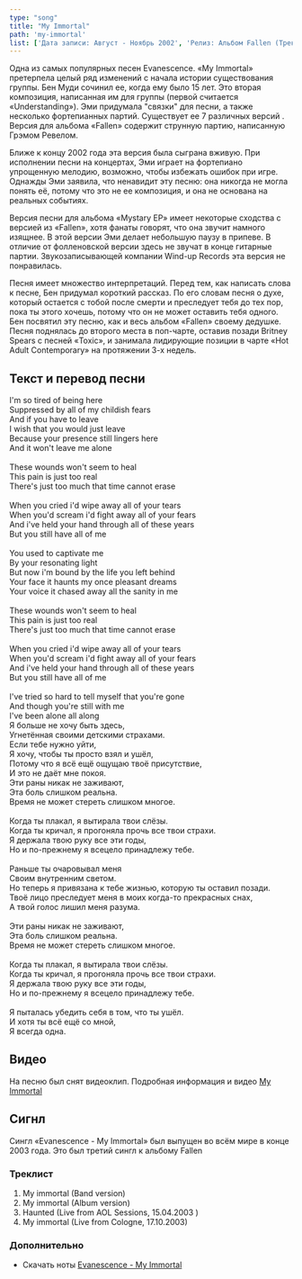 ```yaml
---
type: "song"
title: "My Immortal"
path: 'my-immortal'
list: ['Дата записи: Август - Ноябрь 2002', 'Релиз: Альбом Fallen (Трек #4), сингл My Immortal', 'Продолжительность: 4:24']
---
```


Одна из самых популярных песен Evanescence. «My Immortal» претерпела целый ряд изменений с начала истории существования группы. Бен Муди сочинил ее, когда ему было 15 лет. Это вторая композиция, написанная им для группы (первой считается «Understanding»). Эми придумала "связки" для песни, а также несколько фортепианных партий. Существует ее 7 различных версий . Версия для альбома «Fallen» содержит струнную партию, написанную Грэмом Ревелом.

Ближе к концу 2002 года эта версия была сыграна вживую. При исполнении песни на концертах, Эми играет на фортепиано упрощенную мелодию, возможно, чтобы избежать ошибок при игре. Однажды Эми заявила, что ненавидит эту песню: она никогда не могла понять её, потому что это не ее композиция, и она не основана на реальных событиях.

Версия песни для альбома «Mystary EP» имеет некоторые сходства с версией из «Fallen», хотя фанаты говорят, что она звучит намного изящнее. В этой версии Эми делает небольшую паузу в припеве. В отличие от фолленовской версии здесь не звучат в конце гитарные партии. Звукозаписывающей компании Wind-up Records эта версия не понравилась.

Песня имеет множество интерпретаций. Перед тем, как написать слова к песне, Бен придумал короткий рассказ. По его словам песня о духе, который остается с тобой после смерти и преследует тебя до тех пор, пока ты этого хочешь, потому что он не может оставить тебя одного. Бен посвятил эту песню, как и весь альбом «Fallen» своему дедушке. Песня поднялась до второго места в поп-чарте, оставив позади Britney Spears с песней «Toxic», и занимала лидирующие позиции в чарте «Hot Adult Contemporary» на протяжении 3-х недель.


## <i class="fas fa-dove"></i> Текст и перевод песни

<div class="song-wrap">

<div class="song-lyric">
				I'm so tired of being here<br/>
				Suppressed by all of my childish fears<br/>
				And if you have to leave<br/>
				I wish that you would just leave<br/>
				Because your presence still lingers here<br/>
				And it won't leave me alone<br/>
<br/>
				These wounds won't seem to heal<br/>
				This pain is just too real<br/>
				There's just too much that time cannot erase<br/>
<br/>
				When you cried i'd wipe away all of your tears<br/>
				When you'd scream i'd fight away all of your fears<br/>
				And i've held your hand through all of these years<br/>
				But you still have all of me<br/>
<br/>
				You used to captivate me<br/>
				By your resonating light<br/>
				But now i'm bound by the life you left behind<br/>
				Your face it haunts my once pleasant dreams<br/>
				Your voice it chased away all the sanity in me<br/>
<br/>
				These wounds won't seem to heal<br/>
				This pain is just too real<br/>
				There's just too much that time cannot erase<br/>
<br/>
				When you cried i'd wipe away all of your tears<br/>
				When you'd scream i'd fight away all of your fears<br/>
				And i've held your hand through all of these years<br/>
				But you still have all of me<br/>
<br/>
				I've tried so hard to tell myself that you're gone<br/>
				And though you're still with me<br/>
				I've been alone all along</div>

<div class="song-lyric">
				Я больше не хочу быть здесь,<br/>
				Угнетённая своими детскими страхами.<br/>
				Если тебе нужно уйти,<br/>
				Я хочу, чтобы ты просто взял и ушёл,<br/>
				Потому что я всё ещё ощущаю твоё присутствие,<br/>
				И это не даёт мне покоя.<br/>
				Эти раны никак не заживают,<br/>
				Эта боль слишком реальна.<br/>
				Время не может стереть слишком многое.<br/>
<br/>
				Когда ты плакал, я вытирала твои слёзы.<br/>
				Когда ты кричал, я прогоняла прочь все твои страхи.<br/>
				Я держала твою руку все эти годы,<br/>
				Но и по-прежнему я всецело принадлежу тебе.<br/>
<br/>
				Раньше ты очаровывал меня<br/>
				Своим внутренним светом.<br/>
				Но теперь я привязана к тебе жизнью, которую ты оставил позади.<br/>
				Твоё лицо преследует меня в моих когда-то прекрасных снах,<br/>
				А твой голос лишил меня разума.<br/>
<br/>
				Эти раны никак не заживают,<br/>
				Эта боль слишком реальна.<br/>
				Время не может стереть слишком многое.<br/>
<br/>
				Когда ты плакал, я вытирала твои слёзы.<br/>
				Когда ты кричал, я прогоняла прочь все твои страхи.<br/>
				Я держала твою руку все эти годы,<br/>
				Но и по-прежнему я всецело принадлежу тебе.<br/>
<br/>
				Я пыталась убедить себя в том, что ты ушёл.<br/>
				И хотя ты всё ещё со мной,<br/>
				Я всегда одна.</div>

</div>
    


## <i class="fas fa-film"></i> Видео

На песню был снят видеоклип. Подробная информация и видео [My Immortal](/clips/index)

## <i class="fas fa-compact-disc"></i> Сигнл

Сингл «Evanescence - My Immortal» был выпущен во всём мире в конце 2003 года. Это был третий сингл к альбому Fallen

### Треклист

1. My immortal (Band version)
2. My immortal (Album version)
3. Haunted (Live from AOL Sessions, 15.04.2003 )
4. My immortal (Live from Cologne, 17.10.2003)

### Дополнительно

- Скачать ноты [Evanescence - My Immortal](/pianosheets)
	

